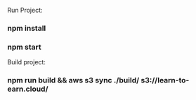Run Project:
###  npm install
###  npm start

Build project:
###  npm run build && aws s3 sync ./build/ s3://learn-to-earn.cloud/
  
